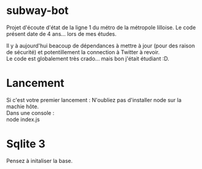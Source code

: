 # subway-bot
Projet d'écoute d'état de la ligne 1 du métro de la métropole lilloise.
Le code présent date de 4 ans... lors de mes études.

Il y à aujourd'hui beacoup de dépendances à mettre à jour (pour des raison de sécurité) et potentillement la connection à Twitter à revoir.  
Le code est globalement très crado... mais bon j'était étudiant :D.

# Lancement 
Si c'est votre premier lancement : N'oubliez pas d'installer node sur la machie hôte.  
Dans une console :  
node index.js

# Sqlite 3
Pensez à initaliser la base.
